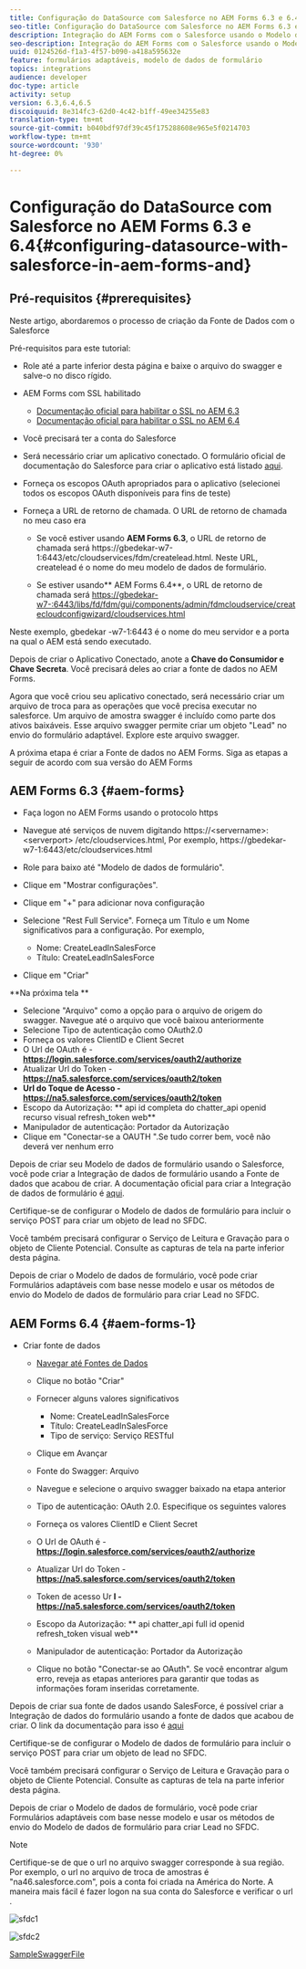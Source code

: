 ```yaml
---
title: Configuração do DataSource com Salesforce no AEM Forms 6.3 e 6.4
seo-title: Configuração do DataSource com Salesforce no AEM Forms 6.3 e 6.4
description: Integração do AEM Forms com o Salesforce usando o Modelo de dados de formulário
seo-description: Integração do AEM Forms com o Salesforce usando o Modelo de dados de formulário
uuid: 0124526d-f1a3-4f57-b090-a418a595632e
feature: formulários adaptáveis, modelo de dados de formulário
topics: integrations
audience: developer
doc-type: article
activity: setup
version: 6.3,6.4,6.5
discoiquuid: 8e314fc3-62d0-4c42-b1ff-49ee34255e83
translation-type: tm+mt
source-git-commit: b040bdf97df39c45f175288608e965e5f0214703
workflow-type: tm+mt
source-wordcount: '930'
ht-degree: 0%

---
```



# Configuração do DataSource com Salesforce no AEM Forms 6.3 e 6.4{#configuring-datasource-with-salesforce-in-aem-forms-and}

## Pré-requisitos {#prerequisites}

Neste artigo, abordaremos o processo de criação da Fonte de Dados com o Salesforce

Pré-requisitos para este tutorial:

* Role até a parte inferior desta página e baixe o arquivo do swagger e salve-o no disco rígido.
* AEM Forms com SSL habilitado

   * [Documentação oficial para habilitar o SSL no AEM 6.3](https://helpx.adobe.com/experience-manager/6-3/sites/administering/using/ssl-by-default.html)
   * [Documentação oficial para habilitar o SSL no AEM 6.4](https://helpx.adobe.com/experience-manager/6-4/sites/administering/using/ssl-by-default.html)

* Você precisará ter a conta do Salesforce
* Será necessário criar um aplicativo conectado. O formulário oficial de documentação do Salesforce para criar o aplicativo está listado [aqui](https://help.salesforce.com/articleView?id=connected_app_create.htm&amp;type=0).
* Forneça os escopos OAuth apropriados para o aplicativo (selecionei todos os escopos OAuth disponíveis para fins de teste)
* Forneça a URL de retorno de chamada. O URL de retorno de chamada no meu caso era

   * Se você estiver usando **AEM Forms 6.3**, o URL de retorno de chamada será https://gbedekar-w7-1:6443/etc/cloudservices/fdm/createlead.html. Neste URL, createlead é o nome do meu modelo de dados de formulário.

   * Se estiver usando** AEM Forms 6.4**, o URL de retorno de chamada será [https://gbedekar-w7-:6443/libs/fd/fdm/gui/components/admin/fdmcloudservice/createcloudconfigwizard/cloudservices.html](https://gbedekar-w7-1:6443/libs/fd/fdm/gui/components/admin/fdmcloudservice/createcloudconfigwizard/cloudservices.html)

Neste exemplo, gbedekar -w7-1:6443 é o nome do meu servidor e a porta na qual o AEM está sendo executado.

Depois de criar o Aplicativo Conectado, anote a **Chave do Consumidor e Chave Secreta**. Você precisará deles ao criar a fonte de dados no AEM Forms.

Agora que você criou seu aplicativo conectado, será necessário criar um arquivo de troca para as operações que você precisa executar no salesforce. Um arquivo de amostra swagger é incluído como parte dos ativos baixáveis. Esse arquivo swagger permite criar um objeto &quot;Lead&quot; no envio do formulário adaptável. Explore este arquivo swagger.

A próxima etapa é criar a Fonte de dados no AEM Forms. Siga as etapas a seguir de acordo com sua versão do AEM Forms

## AEM Forms 6.3 {#aem-forms}

* Faça logon no AEM Forms usando o protocolo https
* Navegue até serviços de nuvem digitando https://&lt;servername>:&lt;serverport> /etc/cloudservices.html, Por exemplo, https://gbedekar-w7-1:6443/etc/cloudservices.html
* Role para baixo até &quot;Modelo de dados de formulário&quot;.
* Clique em &quot;Mostrar configurações&quot;.
* Clique em &quot;+&quot; para adicionar nova configuração
* Selecione &quot;Rest Full Service&quot;. Forneça um Título e um Nome significativos para a configuração. Por exemplo,

   * Nome: CreateLeadInSalesForce
   * Título: CreateLeadInSalesForce

* Clique em &quot;Criar&quot;

**Na próxima tela **

* Selecione &quot;Arquivo&quot; como a opção para o arquivo de origem do swagger. Navegue até o arquivo que você baixou anteriormente
* Selecione Tipo de autenticação como OAuth2.0
* Forneça os valores ClientID e Client Secret
* O Url de OAuth é - **https://login.salesforce.com/services/oauth2/authorize**
* Atualizar Url do Token - **https://na5.salesforce.com/services/oauth2/token**
* **Url do Toque de Acesso - https://na5.salesforce.com/services/oauth2/token**
* Escopo da Autorização: ** api   id completa do chatter_api   openid   recurso visual refresh_token web**
* Manipulador de autenticação: Portador da Autorização
* Clique em &quot;Conectar-se a OAUTH &quot;.Se tudo correr bem, você não deverá ver nenhum erro

Depois de criar seu Modelo de dados de formulário usando o Salesforce, você pode criar a Integração de dados de formulário usando a Fonte de dados que acabou de criar. A documentação oficial para criar a Integração de dados de formulário é [aqui](https://helpx.adobe.com/aem-forms/6-3/data-integration.html).

Certifique-se de configurar o Modelo de dados de formulário para incluir o serviço POST para criar um objeto de lead no SFDC.

Você também precisará configurar o Serviço de Leitura e Gravação para o objeto de Cliente Potencial. Consulte as capturas de tela na parte inferior desta página.

Depois de criar o Modelo de dados de formulário, você pode criar Formulários adaptáveis com base nesse modelo e usar os métodos de envio do Modelo de dados de formulário para criar Lead no SFDC.

## AEM Forms 6.4 {#aem-forms-1}

* Criar fonte de dados

   * [Navegar até Fontes de Dados](http://localhost:4502/libs/fd/fdm/gui/components/admin/fdmcloudservice/fdm.html/conf/global)

   * Clique no botão &quot;Criar&quot;
   * Fornecer alguns valores significativos

      * Nome: CreateLeadInSalesForce
      * Título: CreateLeadInSalesForce
      * Tipo de serviço: Serviço RESTful
   * Clique em Avançar
   * Fonte do Swagger: Arquivo
   * Navegue e selecione o arquivo swagger baixado na etapa anterior
   * Tipo de autenticação: OAuth 2.0. Especifique os seguintes valores
   * Forneça os valores ClientID e Client Secret
   * O Url de OAuth é - **https://login.salesforce.com/services/oauth2/authorize**
   * Atualizar Url do Token - **https://na5.salesforce.com/services/oauth2/token**
   * Token de acesso Ur **l - https://na5.salesforce.com/services/oauth2/token**
   * Escopo da Autorização: ** api chatter_api full id openid refresh_token visual web**
   * Manipulador de autenticação: Portador da Autorização
   * Clique no botão &quot;Conectar-se ao OAuth&quot;. Se você encontrar algum erro, reveja as etapas anteriores para garantir que todas as informações foram inseridas corretamente.


Depois de criar sua fonte de dados usando SalesForce, é possível criar a Integração de dados do formulário usando a fonte de dados que acabou de criar. O link da documentação para isso é [aqui](https://helpx.adobe.com/experience-manager/6-4/forms/using/create-form-data-models.html)

Certifique-se de configurar o Modelo de dados de formulário para incluir o serviço POST para criar um objeto de lead no SFDC.

Você também precisará configurar o Serviço de Leitura e Gravação para o objeto de Cliente Potencial. Consulte as capturas de tela na parte inferior desta página.

Depois de criar o Modelo de dados de formulário, você pode criar Formulários adaptáveis com base nesse modelo e usar os métodos de envio do Modelo de dados de formulário para criar Lead no SFDC.

>[!NOTE]
>
>Certifique-se de que o url no arquivo swagger corresponde à sua região. Por exemplo, o url no arquivo de troca de amostras é &quot;na46.salesforce.com&quot;, pois a conta foi criada na América do Norte. A maneira mais fácil é fazer logon na sua conta do Salesforce e verificar o url .

![sfdc1](assets/sfdc1.gif)

![sfdc2](assets/sfdc2.png)

[SampleSwaggerFile](assets/swagger-sales-force-lead.json)
